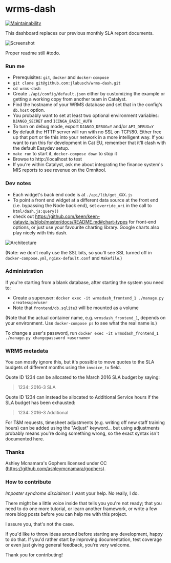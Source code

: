 # wrms-dash

[![Maintainability](https://api.codeclimate.com/v1/badges/aa20cf63acacc13e2fa0/maintainability)](https://codeclimate.com/github/jlabusch/wrms-dash/maintainability)

This dashboard replaces our previous monthly SLA report documents.

![Screenshot](https://github.com/jlabusch/wrms-dash/raw/master/example.png)

Proper readme still #todo.

### Run me

 - Prerequisites: `git`, `docker` and `docker-compose`
 - `git clone git@github.com:jlabusch/wrms-dash.git`
 - `cd wrms-dash`
 - Create `./api/config/default.json` either by customizing the example or getting a working copy from another team in Catalyst.
 - Find the hostname of your WRMS database and set that in the config's `db.host` option.
 - You probably want to set at least two optional environment variables: `DJANGO_SECRET` and `ICINGA_BASIC_AUTH`
 - To turn on debug mode, export `DJANGO_DEBUG=Y` and/or `API_DEBUG=Y`
 - By default the HTTP server will run with no SSL on TCP/80. Either free up that port or tie this into your network in a more intelligent way. If you want to run this for development in Cat EU, remember that it'll clash with the default Easydev setup.
 - `make run` to start it, `docker-compose down` to stop it
 - Browse to http://localhost to test
 - If you're within Catalyst, ask me about integrating the finance system's MIS reports to see revenue on the Omnitool.

### Dev notes

 - Each widget's back end code is at `./api/lib/get_XXX.js`
 - To point a front end widget at a different data source at the front end (i.e. bypassing the Node back end), set `override_uri` in the call to `html/dash.js:query()`
 - check out https://github.com/keen/keen-dataviz.js/blob/master/docs/README.md#chart-types for front-end options, or just use your favourite charting library. Google charts also play nicely with this dash.

![Architecture](https://github.com/jlabusch/wrms-dash/raw/master/overview.png)

(Note: we don't really use the SSL bits, so you'll see SSL turned off in `docker-compose.yml`, `nginx-default.conf` and `Makefile`.)

### Administration

If you're starting from a blank database, after starting the system you need to:

 - Create a superuser: `docker exec -it wrmsdash_frontend_1 ./manage.py createsuperuser`
 - Note that `frontend/db.sqlite3` will be mounted as a volume

(Note that the actual container name, e.g. `wrmsdash_frontend_1`, depends on your environment. Use `docker-compose ps` to see what the real name is.)

To change a user's password, run `docker exec -it wrmsdash_frontend_1 ./manage.py changepassword <username>`


### WRMS metadata

You can mostly ignore this, but it's possible to move quotes to the SLA budgets of different months using the `invoice_to` field.

Quote ID 1234 can be allocated to the March 2016 SLA budget by saying:

> 1234: 2016-3 SLA

Quote ID 1234 can instead be allocated to Additional Service hours if the SLA budget has been exhausted:

> 1234: 2016-3 Additional

For T&M requests, timesheet adjustments (e.g. writing off new staff training hours) can be added using the "Adjust" keyword... but using adjustments probably means you're doing something wrong, so the exact syntax isn't documented here.


### Thanks

Ashley Mcnamara's Gophers licensed under CC (https://github.com/ashleymcnamara/gophers).


### How to contribute

*Imposter syndrome disclaimer*: I want your help. No really, I do.

There might be a little voice inside that tells you you're not ready; that you need to do one more tutorial, or learn another framework, or write a few more blog posts before you can help me with this project.

I assure you, that's not the case.

If you'd like to throw ideas around before starting any development, happy to do that. If you'd rather start by improving documentation, test coverage or even just giving general feedback, you're very welcome.

Thank you for contributing!
